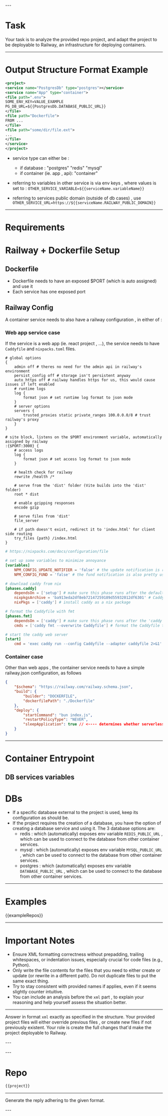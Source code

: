 --- <system>
# Task

Your task is to analyze the provided repo project, and adapt the project to be deployable to Railway, an infrastructure for deploying containers.

---

# Output Structure Format Example

```xml
<project>
<service name="PostgresDb" type="postgres"></service>
<service name="App" type="container">
<file path=".env">
SOME_ENV_KEY=VALUE_EXAMPLE
PG_DB_URL=${{PostgresDb.DATABASE_PUBLIC_URL}}
</file>
<file path="Dockerfile">
FROM ...
</file>
<file path="some/dir/file.ext">
...
</file>
</service>
</project>
```

- service type can either be :
  * if database : "postgres" "redis" "mysql"
  * if container (ie. app , api): "container"

- referring to variables in other service is via env keys , where values is set to :
    `OTHER_SERVICE_VARIABLE=${{serviceName.variableName}}`
- referring to services public domain (outside of db cases) , use
    `OTHER_SERVICE_URL=https://${{serviceName.RAILWAY_PUBLIC_DOMAIN}}`
---

# Requirements

# Railway + Dockerfile Setup

## Dockerfile
- Dockerfile needs to have an exposed $PORT (which is auto assigned) and use it
- Each service has one exposed port

## Railway Config

A container service needs to also have a railway configuration , in either of :

### Web app service case

If the service is a web app (ie. react project , ...), the service needs to have `Caddyfile` and `nixpacks.toml` files.

```Caddyfile
# global options
{
	admin off # theres no need for the admin api in railway's environment
	persist_config off # storage isn't persistent anyway
	auto_https off # railway handles https for us, this would cause issues if left enabled
	# runtime logs
	log {
		format json # set runtime log format to json mode 
	}
	# server options
	servers {
		trusted_proxies static private_ranges 100.0.0.0/8 # trust railway's proxy
	}
}

# site block, listens on the $PORT environment variable, automatically assigned by railway
:{$PORT:3000} {
	# access logs
	log {
		format json # set access log format to json mode
	}

	# health check for railway
	rewrite /health /*

	# serve from the 'dist' folder (Vite builds into the 'dist' folder)
	root * dist

	# enable gzipping responses
	encode gzip

	# serve files from 'dist'
	file_server

	# if path doesn't exist, redirect it to 'index.html' for client side routing
	try_files {path} /index.html
}
```

```nixpacks.toml
# https://nixpacks.com/docs/configuration/file

# set up some variables to minimize annoyance
[variables]
    NPM_CONFIG_UPDATE_NOTIFIER = 'false' # the update notification is relatively useless in a production environment
    NPM_CONFIG_FUND = 'false' # the fund notification is also pretty useless in a production environment

# download caddy from nix
[phases.caddy]
    dependsOn = ['setup'] # make sure this phase runs after the default 'setup' phase
    nixpkgsArchive = 'ba913eda2df8eb72147259189d55932012df6301' # Caddy v2.8.4 - https://github.com/NixOS/nixpkgs/commit/ba913eda2df8eb72147259189d55932012df6301
    nixPkgs = ['caddy'] # install caddy as a nix package

# format the Caddyfile with fmt
[phases.fmt]
    dependsOn = ['caddy'] # make sure this phase runs after the 'caddy' phase so that we know we have caddy downloaded
    cmds = ['caddy fmt --overwrite Caddyfile'] # format the Caddyfile to fix any formatting inconsistencies

# start the caddy web server
[start]
    cmd = 'exec caddy run --config Caddyfile --adapter caddyfile 2>&1' # start caddy using the Caddyfile config and caddyfile adapter
```

### Container case

Other than web apps , the container service needs to have a simple railway.json configuration, as follows

```railway.json
{
    "$schema": "https://railway.com/railway.schema.json",
    "build": {
        "builder": "DOCKERFILE",
        "dockerfilePath": "./Dockerfile"
    },
    "deploy": {
        "startCommand": "bun index.js",
        "restartPolicyType": "NEVER",
        "sleepApplication": true // <---- determines whether serverless or not , depending on the nature of the service
    }
}
```

---

# Container Entrypoint
## DB services variables

# DBs

- If a specific database external to the project is used, keep its configuration as should be.
- If the project requires the creation of a database, you have the option of creating a database service and using it. The 3 database options are:
  - redis : which (automatically) exposes env variable `REDIS_PUBLIC_URL` , which can be used to connect to the database from other container services.
  - mysql : which (automatically) exposes env variable `MYSQL_PUBLIC_URL` , which can be used to connect to the database from other container services.
  - postgres : which (automatically) exposes env variable `DATABASE_PUBLIC_URL` , which can be used to connect to the database from other container services.

---

# Examples

{{exampleRepos}}

---

# Important Notes

* Ensure XML formatting correctness without prepadding, trailing whitespaces, or indentation issues, especially crucial for code files (e.g., Python).
* Only write the file contents for the files that you need to either create or update (or rewrite in a different path). Do not duplicate files to put the same exact thing.
* Try to stay consistent with provided names if applies, even if it seems slightly counter intuitive.
* You can include an analysis before the ```xml``` part , to explain your reasoning and help yourself assess the situation better.

--- 
Answer in format ```xml``` exactly as specified in the structure.
Your provided project files will either override previous files , or create new files if not previously existent.
Your role is create the full changes that'd make the project deployable to Railway.

--- </system>

--- <user>

# Repo

```xml
{{project}}
```

---

Generate the reply adhering to the given format.

--- </user>